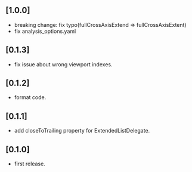 ## [1.0.0]

* breaking change: fix typo(fullCrossAxisExtend => fullCrossAxisExtent)
* fix analysis_options.yaml

## [0.1.3]

* fix issue about wrong viewport indexes.

## [0.1.2]

* format code.

## [0.1.1]

* add closeToTrailing property for ExtendedListDelegate.

## [0.1.0]

* first release.
